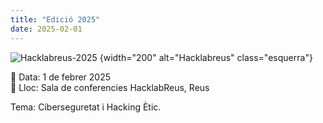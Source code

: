```yaml
---
title: "Edició 2025"
date: 2025-02-01
---
```


![Hacklabreus-2025](/img/cartell-hacklabreus-2025.png)
{width="200" alt="Hacklabreus" class="esquerra"}

📅 Data: 1 de febrer 2025  
📍 Lloc: Sala de conferencies HacklabReus, Reus

Tema: Ciberseguretat i Hacking Ètic.

